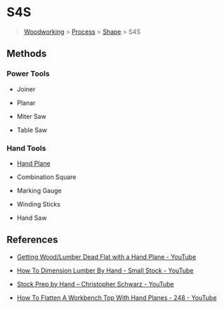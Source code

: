 # S4S

> [Woodworking](../../../README.md) > [Process](../../README.md) > [Shape](../README.md) > S4S

## Methods

### Power Tools

* Joiner

* Planar

* Miter Saw

* Table Saw

### Hand Tools

* [Hand Plane](./hand-plane.md)

* Combination Square 

* Marking Gauge 

* Winding Sticks

* Hand Saw

## References

* [Getting Wood/Lumber Dead Flat with a Hand Plane - YouTube](https://youtu.be/UTPvcXVzb9A)

* [How To Dimension Lumber By Hand - Small Stock - YouTube](https://www.youtube.com/watch?v=ioOOWGqe_LA&t=40s&ab_channel=WoodByWright)

* [Stock Prep by Hand – Christopher Schwarz - YouTube](https://www.youtube.com/watch?v=2_96gNMMc_g&ab_channel=PopularWoodworking)

* [How To Flatten A Workbench Top With Hand Planes - 248 - YouTube](https://www.youtube.com/watch?v=PwLY-zbqA2g&ab_channel=JayBates)
